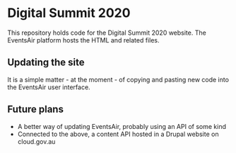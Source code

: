 # Digital Summit 2020
This repository holds code for the Digital Summit 2020 website. The EventsAir platform hosts the HTML and related files.

## Updating the site
It is a simple matter - at the moment - of copying and pasting new code into the EventsAir user interface.

## Future plans
- A better way of updating EventsAir, probably using an API of some kind
- Connected to the above, a content API hosted in a Drupal website on cloud.gov.au
